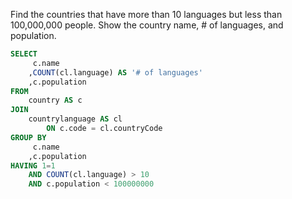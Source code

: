 Find the countries that have more than 10 languages but less than 100,000,000 people. Show the country name, # of languages, and population.
```sql
SELECT
     c.name
    ,COUNT(cl.language) AS '# of languages'
    ,c.population
FROM
    country AS c
JOIN
    countrylanguage AS cl
        ON c.code = cl.countryCode
GROUP BY
     c.name
    ,c.population
HAVING 1=1
    AND COUNT(cl.language) > 10
    AND c.population < 100000000
```
